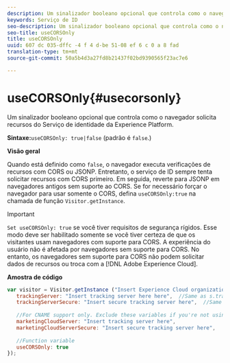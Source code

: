 ```yaml
---
description: Um sinalizador booleano opcional que controla como o navegador solicita recursos do Serviço de identidade da Experience Platform.
keywords: Serviço de ID
seo-description: Um sinalizador booleano opcional que controla como o navegador solicita recursos do Serviço de identidade da Experience Platform.
seo-title: useCORSOnly
title: useCORSOnly
uuid: 607 dc 035-dffc -4 f 4 d-be 51-08 ef 6 c 0 a 8 fad
translation-type: tm+mt
source-git-commit: 50a5b4d3a27fd8b21437f02bd9390565f23ac7e6

---
```



# useCORSOnly{#usecorsonly}

Um sinalizador booleano opcional que controla como o navegador solicita recursos do Serviço de identidade da Experience Platform.

**Sintaxe:**`useCORSOnly: true|false` (padrão é `false`.)

**Visão geral**

Quando está definido como `false`, o navegador executa verificações de recursos com CORS ou JSONP. Entretanto, o serviço de ID sempre tenta solicitar recursos com CORS primeiro. Em seguida, reverte para JSONP em navegadores antigos sem suporte ao CORS. Se for necessário forçar o navegador para usar somente o CORS, defina `useCORSOnly:true` na chamada de função `Visitor.getInstance`.

>[!IMPORTANT]
>
>`Set useCORSOnly: true` se você tiver requisitos de segurança rígidos. Esse modo deve ser habilitado somente se você tiver certeza de que os visitantes usam navegadores com suporte para CORS. A experiência do usuário não é afetada por navegadores sem suporte para CORS. No entanto, os navegadores sem suporte para CORS não podem solicitar dados de recursos ou troca com a [!DNL Adobe Experience Cloud].

**Amostra de código**

```js
var visitor = Visitor.getInstance ("Insert Experience Cloud organization ID here",{ 
   trackingServer: "Insert tracking server here here",  //Same as s.trackingServer 
   trackingServerSecure: "Insert secure tracking server here",  //Same as s.trackingServerSecure 
 
   //For CNAME support only. Exclude these variables if you're not using CNAME 
   marketingCloudServer: "Insert tracking server here", 
   marketingCloudServerSecure: "Insert secure tracking server here", 
 
   //Function variable 
   useCORSOnly: true 
});
```

